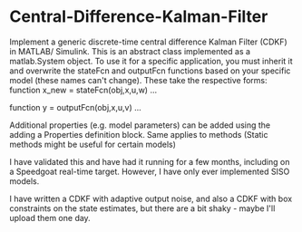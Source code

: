 # Central-Difference-Kalman-Filter
Implement a generic discrete-time central difference Kalman Filter (CDKF) in MATLAB/ Simulink.
This is an abstract class implemented as a matlab.System object. To use it for a specific application, you must inherit it and overwrite the stateFcn and outputFcn functions based on your specific model (these names can't change).
These take the respective forms:
function x_new = stateFcn(obj,x,u,w)
...

function y = outputFcn(obj,x,u,v)
...


Additional properties (e.g. model parameters) can be added using the adding a Properties definition block. Same applies to methods (Static methods might be useful for certain models) 

I have validated this and have had it running for a few months, including on a Speedgoat real-time target. However, I have only ever implemented SISO models. 

I have written a CDKF with adaptive output noise, and also a CDKF with box constraints on the state estimates, but there are a bit shaky - maybe I'll upload them one day.
